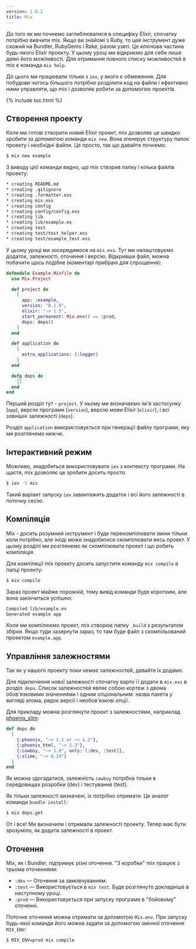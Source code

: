 ```yaml
---
version: 1.0.2
title: Mix
---
```


До того як ми почнемо заглиблюватися в специфіку Elixir, спочатку потрібно вивчити mix. Якщо ви знайомі з Ruby, то цей інструмент дуже схожий на Bundler, RubyGems і Rake, разом узяті. Це ключова частина будь-якого Elixir проекту. У цьому уроці ми відкриємо для себе лише деякі його можливості. Для отримання повного списку можливостей в mix є команда `mix help`.

До цього ми працювали тільки з `iex`, у якого є обмеження. Для побудови чогось більшого потрібно розділити код на файли і ефективно ними управляти, що mix і дозволяє робити за допомогою проектів.

{% include toc.html %}

## Створення проекту

Коли ми готові створити новий Elixir проект, mix дозволяє це швидко зробити за допомогою команди `mix new`. Вона згенерує структуру папок проекту і необхідні файли. Це просто, так що давайте почнемо:

```bash
$ mix new example
```

З виводу цієї команди видно, що mix створив папку і кілька файлів проекту:

```bash
* creating README.md
* creating .gitignore
* creating .formatter.exs
* creating mix.exs
* creating config
* creating config/config.exs
* creating lib
* creating lib/example.ex
* creating test
* creating test/test_helper.exs
* creating test/example_test.exs
```

У цьому уроці ми зосередимося на `mix.exs`. Тут ми налаштовуємо додаток, залежності, оточення і версію. Відкривши файл, можна побачити щось подібне (коментарі прибрані для спрощення):

```elixir
defmodule Example.Mixfile do
  use Mix.Project

  def project do
    [
      app: :example,
      version: "0.1.0",
      elixir: "~> 1.5",
      start_permanent: Mix.env() == :prod,
      deps: deps()
    ]
  end

  def application do
    [
      extra_applications: [:logger]
    ]
  end

  defp deps do
    []
  end
end
```

Перший розділ тут - `project`. У ньому ми визначаємо ім'я застосунку (`app`), версію програми (`version`), версію мови Elixir (`elixir`), і всі зовнішні залежності (`deps`).

Розділ `application` використовується при генерації файлу програми, яку ми розглянемо нижче.

## Інтерактивний режим

Можливо, знадобиться використовувати `iex` з контексту програми. На щастя, mix дозволяє це зробити досить просто.

```bash
$ iex -S mix
```

Такий варіант запуску `iex` завантажить додаток і всі його залежності в поточну сесію.

## Компіляція

Mix - досить розумний інструмент і буде перекомпілювати зміни тільки коли потрібно, але іноді може знадобитися скомпілювати весь проект. У цьому розділі ми розглянемо як скомпілювати проект і що робить компіляція.

Для компіляції mix проекту досить запустити команду `mix compile` в папці проекту:

```bash
$ mix compile
```

Зараз проект майже порожній, тому вивід команди буде коротким, але вона закінчиться успішно:

```bash
Compiled lib/example.ex
Generated example app
```

Коли ми компілюємо проект, mix створює папку `_build` з результатом збірки. Якщо туди зазирнути зараз, то там буде файл з скомпільований проектом `example.app`.

## Управління залежностями

Так як у нашого проекту поки немає залежностей, давайте їх додамо.

Для підключення нової залежності спочатку варто її додати в `mix.exs` в розділ` deps`. Список залежностей являє собою кортеж з двома обов'язковими значеннями і одним опціональним: назва пакета у вигляді атома, рядок версії і необов'язкові опції.

Для прикладу можна розглянути проект з залежностями, наприклад [phoenix_slim](https://github.com/doomspork/phoenix_slim):

```elixir
def deps do
  [
    {:phoenix, "~> 1.1 or ~> 1.2"},
    {:phoenix_html, "~> 2.3"},
    {:cowboy, "~> 1.0", only: [:dev, :test]},
    {:slime, "~> 0.14"}
  ]
end
```

Як можна здогадатися, залежність `cowboy` потрібна тільки в середовищах розробки (dev) і тестування (test).

Як тільки залежності визначені, їх потрібно отримати. Це аналог команди `bundle install`:

```bash
$ mix deps.get
```

От і все! Ми визначили і отримали залежності проекту. Тепер має бути зрозуміло, як додати залежності в проект.

## Оточення

Mix, як і Bundler, підтримує різні оточення. "З коробки" mix працює з трьома оточеннями:

+ `:dev` — Оточення за замовчуванням.
+ `:test` — Використовується в `mix test`. Буде розглянуто докладніше в наступному уроці.
+ `:prod` — Використовується при запуску програми в "бойовому" оточенні.

Поточне оточення можна отримати за допомогою `Mix.env`. При запуску будь-якої команди його можна задати за допомогою змінної оточення `MIX_ENV`:

```bash
$ MIX_ENV=prod mix compile
```
